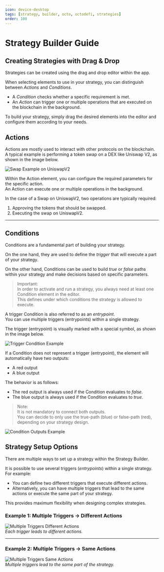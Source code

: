 ```yaml
---
icon: device-desktop
tags: [strategy, builder, octo, octodefi, strategies]
order: 100
---
```


# Strategy Builder Guide

## Creating Strategies with Drag & Drop

Strategies can be created using the drag and drop editor within the app.

When selecting elements to use in your strategy, you can distinguish between _Actions_ and _Conditions_.

- A _Condition_ checks whether a specific requirement is met.
- An _Action_ can trigger one or multiple operations that are executed on the blockchain in the background.

To build your strategy, simply drag the desired elements into the editor and configure them according to your needs.

## Actions

Actions are mostly used to interact with other protocols on the blockchain.  
A typical example is performing a token swap on a DEX like Uniswap V2, as shown in the image below.

![Swap Example on UniswapV2](../../../static/swap-action.png)

Within the Action element, you can configure the required parameters for the specific action.  
An Action can execute one or multiple operations in the background.

In the case of a Swap on UniswapV2, two operations are typically required:

1. Approving the tokens that should be swapped.
2. Executing the swap on UniswapV2.

---

## Conditions

Conditions are a fundamental part of building your strategy.

On the one hand, they are used to define the _trigger_ that will execute a part of your strategy.

On the other hand, Conditions can be used to build _true_ or _false_ paths within your strategy and make decisions based on specific parameters.

> Important:  
> In order to activate and run a strategy, you always need at least one Condition element in the editor.  
> This defines under which conditions the strategy is allowed to execute.

A trigger Condition is also referred to as an _entrypoint_.  
You can use multiple triggers (entrypoints) within a single strategy.

The trigger (entrypoint) is visually marked with a special symbol, as shown in the image below.

![Trigger Condition Example](../../../static/trigger-condition.png)

If a Condition does not represent a trigger (entrypoint), the element will automatically have two outputs:

- A red output
- A blue output

The behavior is as follows:

- The red output is always used if the Condition evaluates to _false_.
- The blue output is always used if the Condition evaluates to _true_.

> Note:  
> It is not mandatory to connect both outputs.  
> You can decide to only use the true-path (blue) or false-path (red), depending on your strategy design.

![Condition Outputs Example](../../../static/comparison-condition.png)

## Strategy Setup Options

There are multiple ways to set up a strategy within the Strategy Builder.

It is possible to use several triggers (_entrypoints_) within a single strategy.  
For example:

- You can define two different triggers that execute different actions.
- Alternatively, you can have multiple triggers that lead to the same actions or execute the same part of your strategy.

This provides maximum flexibility when designing complex strategies.

### Example 1: Multiple Triggers → Different Actions

![Multiple Triggers Different Actions](../../../static/multiple-strategies.png)  
_Each trigger leads to different actions._

---

### Example 2: Multiple Triggers → Same Actions

![Multiple Triggers Same Actions](../../../static/multiple-entrypoints.png)  
_Multiple triggers lead to the same part of the strategy._
